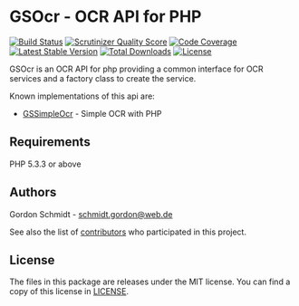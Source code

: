GSOcr - OCR API for PHP
=======================

[![Build Status](https://secure.travis-ci.org/GordonSchmidt/GSOcr.png?branch=master)](http://travis-ci.org/GordonSchmidt/GSOcr)
[![Scrutinizer Quality Score](https://scrutinizer-ci.com/g/GordonSchmidt/GSOcr/badges/quality-score.png?s=b5cfbc04386e2d30fb933f3550d1a9cdd15e82ce)](https://scrutinizer-ci.com/g/GordonSchmidt/GSOcr/)
[![Code Coverage](https://scrutinizer-ci.com/g/GordonSchmidt/GSOcr/badges/coverage.png?s=741af7fd75d5a3557d5b4aa92db0ed831a1504e9)](https://scrutinizer-ci.com/g/GordonSchmidt/GSOcr/)
[![Latest Stable Version](https://poser.pugx.org/gs/ocr/v/stable.png)](https://packagist.org/packages/gs/ocr)
[![Total Downloads](https://poser.pugx.org/gs/ocr/downloads.png)](https://packagist.org/packages/gs/ocr)
[![License](https://poser.pugx.org/gs/ocr/license.png)](https://packagist.org/packages/gs/ocr)

GSOcr is an OCR API for php providing a common interface for OCR services and a factory class to create the service.

Known implementations of this api are:
* [GSSimpleOcr](https://github.com/GordonSchmidt/GSSimpleOcr) - Simple OCR with PHP

Requirements
------------

PHP 5.3.3 or above

Authors
-------

Gordon Schmidt - <schmidt.gordon@web.de><br />

See also the list of [contributors](https://github.com/GordonSchmidt/GSOcr/contributors) who participated in this project.

License
-------

The files in this package are releases under the MIT license.
You can find a copy of this license in [LICENSE](https://github.com/GordonSchmidt/GSOcr/blob/master/LICENSE).
